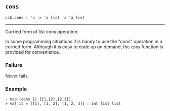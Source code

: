 ## `cons`

``` hol4
Lib.cons : 'a -> 'a list -> 'a list
```

------------------------------------------------------------------------

Curried form of list cons operation.

In some programming situations it is handy to use the "cons" operation
in a curried form. Although it is easy to code up on demand, the `cons`
function is provided for convenience.

### Failure

Never fails.

### Example

``` hol4
- map (cons 1) [[],[2],[2,3]];
> val it = [[1], [1, 2], [1, 2, 3]] : int list list
```
